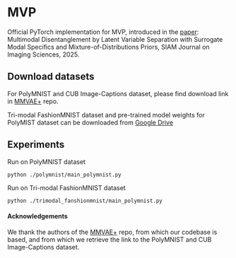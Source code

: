 # MVP

Official PyTorch implementation for MVP, introduced in the [paper](https://epubs.siam.org/doi/10.1137/24M1701514): Multimodal Disentanglement by Latent Variable Separation with Surrogate Modal Specifics and Mixture-of-Distributions Priors, SIAM Journal on Imaging Sciences, 2025.


## Download datasets

For PolyMNIST and CUB Image-Captions dataset, please find download link in [MMVAE+](https://github.com/epalu/mmvaeplus) repo.

Tri-modal FashionMNIST dataset and pre-trained model weights for PolyMIST dataset can be downloaded from [Google Drive](https://drive.google.com/drive/folders/1enPxrlTObmWI32MdPUTZc9fHulNtCZoJ?usp=drive_link)

## Experiments
Run on PolyMNIST dataset
```
python ./polymnist/main_polymnist.py
```

Run on Tri-modal FashionMNIST dataset
```
python ./trimodal_fanshionmnist/main_polymnist.py
```


#### Acknowledgements
We thank the authors of the [MMVAE+](https://github.com/epalu/mmvaeplus) repo, from which our codebase is based, and from which we retrieve the link to the PolyMNIST and CUB Image-Captions dataset.
